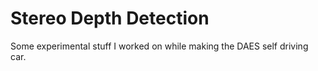 # Stereo Depth Detection
Some experimental stuff I worked on while making the DAES self driving car. 
